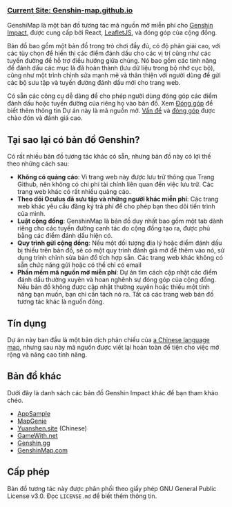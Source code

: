 ### [Current Site: Genshin-map.github.io](https://genshin-map.github.io/)

GenshiMap là một bản đồ tương tác mã nguồn mở miễn phí cho [Genshin Impact](https://genshin.mihoyo.com/), được cung cấp bởi React, [LeafletJS](https://leafletjs.com/reference-1.7.1.html), và đóng góp của cộng đồng.

Bản đồ bao gồm một bản đồ trong trò chơi đầy đủ, có độ phân giải cao, với các tùy chọn để hiển thị các điểm đánh dấu cho các vị trí cũng như các tuyến đường để hỗ trợ điều hướng giữa chúng. Nó bao gồm các tính năng để đánh dấu các mục là đã hoàn thành (lưu dữ liệu trong bộ nhớ cục bộ), cũng như một trình chỉnh sửa mạnh mẽ và thân thiện với người dùng để gửi các bộ sưu tập và tuyến đường đánh dấu mới cho trang web.

Có sẵn các công cụ dễ dàng để cho phép người dùng đóng góp các điểm đánh dấu hoặc tuyến đường của riêng họ vào bản đồ. Xem [Đóng góp](https://github.com/Genshin-Map/genshin-map.github.io/wiki/Contributing) để biết thêm thông tin
Dự án này là mã nguồn mở. [Vấn đề](https://github.com/Genshin-Map/genshin-map.github.io/issues) và [đóng góp](https://github.com/Genshin-Map/genshin-map.github.io/pulls) được chào đón và đánh giá cao.

## Tại sao lại có bản đồ Genshin?

Có rất nhiều bản đồ tương tác khác có sẵn, nhưng bản đồ này có lợi thế theo những cách sau:

- **Không có quảng cáo**: Vì trang web này được lưu trữ thông qua Trang Github, nên không có chi phí tài chính liên quan đến việc lưu trữ. Các trang web khác có rất nhiều quảng cáo.
- **Theo dõi Oculus đã sưu tập và những người khác miễn phí**: Các trang web khác yêu cầu đăng ký trả phí để cho phép bạn theo dõi tiến trình của mình.
- **Luật cộng đồng**: GenshinMap là bản đồ duy nhất bao gồm một tab dành riêng cho các tuyến đường canh tác do cộng đồng tạo ra, được phủ bằng các điểm đánh dấu hiện có.
- **Quy trình gửi cộng đồng**: Nếu một đối tượng địa lý hoặc điểm đánh dấu bị thiếu trên bản đồ, sẽ có một quy trình đánh giá mở để thêm vào nó, sử dụng trình chỉnh sửa bản đồ tích hợp sẵn. Các trang web khác không có sẵn chức năng gửi hoặc có thể chỉ có email
- **Phần mềm mã nguồn mở miễn phí**: Dự án tìm cách cập nhật các điểm đánh dấu thường xuyên và hoan nghênh sự đóng góp của cộng đồng. Nếu bản đồ không được cập nhật thường xuyên hoặc thiếu một tính năng bạn muốn, bạn chỉ cần tách nó ra. Tất cả các trang web bản đồ tương tác khác là nguồn đóng.

## Tín dụng

Dự án này ban đầu là một bản dịch phản chiếu của [a Chinese language map](http://www.yuanshen.site/), nhưng sau này mã nguồn được viết lại hoàn toàn để tiện cho việc mở rộng và nâng cao tính năng.

## Bản đồ khác

Dưới đây là danh sách các bản đồ Genshin Impact khác để bạn tham khảo chéo.

* [AppSample](https://genshin-impact-map.appsample.com/#/)
* [MapGenie](https://mapgenie.io/genshin-impact/maps/teyvat)
* [Yuanshen.site](http://www.yuanshen.site/) (Chinese)
* [GameWith.net](https://gamewith.net/genshin-impact/article/show/22639)
* [Genshin.gg](https://genshin.gg/map)
* [GenshinMap.com](https://genshinmap.com)

## Cấp phép

Bản đồ tương tác này được phân phối theo giấy phép GNU General Public License v3.0. Đọc `LICENSE.md` để biết thêm thông tin.
